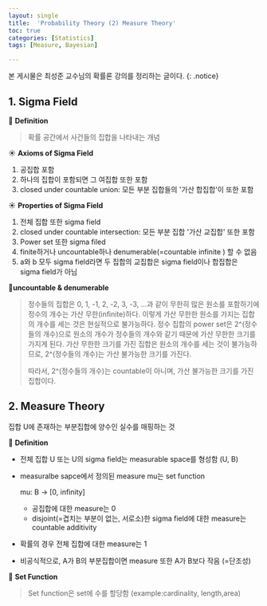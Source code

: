 ```yaml
---
layout: single
title:  'Probability Theory (2) Measure Theory'
toc: true
categories: [Statistics]
tags: [Measure, Bayesian]

---
```


본 게시물은 최성준 교수님의 확률론 강의를 정리하는 글이다.
{: .notice}

## 1. Sigma Field

👀 **Definition**

> 확률 공간에서 사건들의 집합을 나타내는 개념

☀️ **Axioms of Sigma Field**

1. 공집합 포함
2. 하나의 집합이 포함되면 그 여집합 또한 포함
3. closed under countable union: 모든 부분 집합들의 '가산 합집합'이 또한 포함

☀️ **Properties of Sigma Field** 

1. 전체 집합 또한 sigma field
2. closed under countable intersection: 모든 부분 집합 '가산 교집합' 또한 포함
3. Power set 또한 sigma filed
4. finite하거나 uncountable하나 denumerable(=countable infinite ) 할 수 없음
5. a와 b 모두 sigma field라면 두 집합의 교집합은 sigma field이나 합집합은 sigma field가 아님

📍**uncountable & denumerable**

> 정수들의 집합은 0, 1, -1, 2, -2, 3, -3, ...과 같이 무한히 많은 원소를 포함하기에 정수의 개수는 가산 무한(infinite)하다. 이렇게 가산 무한한 원소를 가지는 집합의 개수를 세는 것은 현실적으로 불가능하다. 정수 집합의 power set은 2^(정수들의 개수)으로 원소의 개수가 정수들의 개수와 같기 때문에 가산 무한한 크기를 가지게 된다. 가산 무한한 크기를 가진 집합은 원소의 개수를 세는 것이 불가능하므로, 2^(정수들의 개수)는 가산 불가능한 크기를 가진다.
> 
> 따라서, 2^(정수들의 개수)는 countable이 아니며, 가산 불가능한 크기를 가진 집합이다.

## 2. Measure Theory

집합 U에 존재하는 부분집합에 양수인 실수를 매핑하는 것

👀 **Definition**

- 전체 집합 U 또는 U의 sigma field는 measurable space를 형성함 (U, B)

- measuralbe sapce에서 정의된 measure mu는 set function
  
  mu: B -> [0, infinity]
  
  - 공집합에 대한 measure는 0
  - disjoint(=겹치는 부분이 없는, 서로소)한 sigma field에 대한 measure는 countable additivity

- 확률의 경우 전체 집합에 대한 measure는 1

- 비공식적으로, A가 B의 부분집합이면 measure 또한 A가 B보다 작음 (=단조성)

👀 **Set Function**

> Set function은 set에 수를 할당함 (example:cardinality, length,area)

